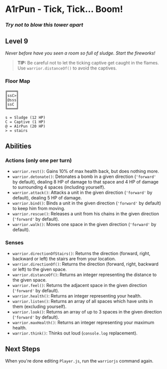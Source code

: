 # A1rPun - Tick, Tick... Boom!

### _Try not to blow this tower apart_

## Level 9

_Never before have you seen a room so full of sludge. Start the fireworks!_

> **TIP:** Be careful not to let the ticking captive get caught in the flames. Use `warrior.distanceOf()` to avoid the captives.

### Floor Map

```
╔════╗
║ssC>║
║@sss║
║ssC ║
╚════╝

s = Sludge (12 HP)
C = Captive (1 HP)
@ = A1rPun (20 HP)
> = stairs
```

## Abilities


### Actions (only one per turn)

- `warrior.rest()`: Gains 10% of max health back, but does nothing more.
- `warrior.detonate()`: Detonates a bomb in a given direction (`'forward'` by default), dealing 8 HP of damage to that space and 4 HP of damage to surrounding 4 spaces (including yourself).
- `warrior.attack()`: Attacks a unit in the given direction (`'forward'` by default), dealing 5 HP of damage.
- `warrior.bind()`: Binds a unit in the given direction (`'forward'` by default) to keep him from moving.
- `warrior.rescue()`: Releases a unit from his chains in the given direction (`'forward'` by default).
- `warrior.walk()`: Moves one space in the given direction (`'forward'` by default).

### Senses

- `warrior.directionOfStairs()`: Returns the direction (forward, right, backward or left) the stairs are from your location.
- `warrior.directionOf()`: Returns the direction (forward, right, backward or left) to the given space.
- `warrior.distanceOf()`: Returns an integer representing the distance to the given space.
- `warrior.feel()`: Returns the adjacent space in the given direction (`'forward'` by default).
- `warrior.health()`: Returns an integer representing your health.
- `warrior.listen()`: Returns an array of all spaces which have units in them (excluding yourself).
- `warrior.look()`: Returns an array of up to 3 spaces in the given direction (`'forward'` by default).
- `warrior.maxHealth()`: Returns an integer representing your maximum health.
- `warrior.think()`: Thinks out loud (`console.log` replacement).

## Next Steps

When you're done editing `Player.js`, run the `warriorjs` command again.
